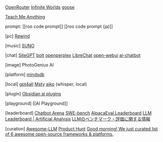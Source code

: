 
[OpenRouter](https://openrouter.ai/)
[Infinite Worlds](https://infiniteworlds.app/)
[goose](https://github.com/block/goose)

[Teach Me Anything](https://tma.live/)


prompt:
[[roo code prompt]]
[[roo code prompt (ja)]]


[pc]
[Rewind](https://www.rewind.ai/)


[music]
[SUNO](https://suno.com/)


[chat]
[SiteGPT](https://sitegpt.ai/)
[bolt](https://bolt.new/)
[openperplex](https://openperplex.com/)
[LibreChat](https://www.librechat.ai/)
[open-webui](https://github.com/open-webui/open-webui)
[ai-chatbot](https://github.com/vercel/ai-chatbot)

[image]
PhotoGenius AI


[platform]
[mindsdb](https://github.com/mindsdb/mindsdb)


[local]
[gpt4all](https://www.nomic.ai/gpt4all)
[Msty](https://msty.app/)
[aiko](https://sindresorhus.com/aiko) (whisper, local)


[plugin]
[Obsidian ai plugins](https://publish.obsidian.md/hub/02+-+Community+Expansions/02.05+All+Community+Expansions/Plugins/ai-research-assistant)


[playground]
[[AI Playground]]



[leaderboard]
[Chatbot Arena](https://lmarena.ai/)
[SWE-bench](https://www.swebench.com/)
[AlpacaEval Leaderboard](https://tatsu-lab.github.io/alpaca_eval/)
[LLM Leaderboard | Artificial Analysis](https://artificialanalysis.ai/leaderboards/models)
[LLMのベンチマーク・評価に関する情報](https://zenn.dev/karaage0703/articles/43f3fa5aa9bf1f)


[curation]
[Awesome-LLM](https://github.com/Hannibal046/Awesome-LLM)
[Product Hunt](https://www.producthunt.com/)
[Good morning! We just curated list of 6 awesome open-source frameworks & platforms,](https://x.com/helicone_ai/status/1833203817967768036)

